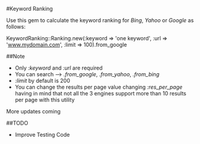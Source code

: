 #Keyword Ranking

Use this gem to calculate the keyword ranking for *Bing*, *Yahoo* or *Google* as follows:

KeywordRanking::Ranking.new(:keyword => 'one keyword', :url => 'www.mydomain.com', :limit => 100).from_google

##Note

* Only *:keyword* and *:url* are required
* You can search -->  *.from_google*,  *.from_yahoo*,  *.from_bing*
* *:limit* by default is 200
* You can change the results per page value changing *:res_per_page* having in mind that not all the 3 engines support more than 10 results per page with this utility

More updates coming

##TODO

* Improve Testing Code

